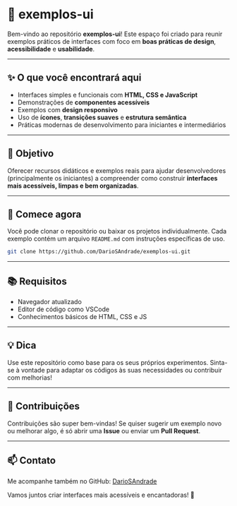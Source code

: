 # 🎨 exemplos-ui

Bem-vindo ao repositório **exemplos-ui**! Este espaço foi criado para reunir exemplos práticos de interfaces com foco em **boas práticas de design**, **acessibilidade** e **usabilidade**.

---

## ✨ O que você encontrará aqui

- Interfaces simples e funcionais com **HTML, CSS e JavaScript**
- Demonstrações de **componentes acessíveis**
- Exemplos com **design responsivo**
- Uso de **ícones**, **transições suaves** e **estrutura semântica**
- Práticas modernas de desenvolvimento para iniciantes e intermediários

---

## 🎯 Objetivo

Oferecer recursos didáticos e exemplos reais para ajudar desenvolvedores (principalmente os iniciantes) a compreender como construir **interfaces mais acessíveis, limpas e bem organizadas**.

---

## 🚀 Comece agora

Você pode clonar o repositório ou baixar os projetos individualmente. Cada exemplo contém um arquivo `README.md` com instruções específicas de uso.

```bash
git clone https://github.com/DarioSAndrade/exemplos-ui.git
```

---

## 📚 Requisitos

- Navegador atualizado
- Editor de código como VSCode
- Conhecimentos básicos de HTML, CSS e JS

---

## 💡 Dica

Use este repositório como base para os seus próprios experimentos. Sinta-se à vontade para adaptar os códigos às suas necessidades ou contribuir com melhorias!

---

## 🤝 Contribuições

Contribuições são super bem-vindas! Se quiser sugerir um exemplo novo ou melhorar algo, é só abrir uma **Issue** ou enviar um **Pull Request**.

---

## 📫 Contato

Me acompanhe também no GitHub: [DarioSAndrade](https://github.com/DarioSAndrade)

Vamos juntos criar interfaces mais acessíveis e encantadoras! 💜
